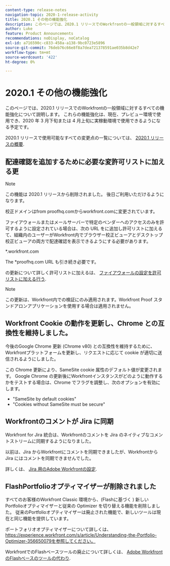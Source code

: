 ```yaml
---
content-type: release-notes
navigation-topic: 2020-1-release-activity
title: 2020.1 その他の機能強化
description: このページでは、2020.1 リリースでのWorkfrontの一般領域に対するすべての機能強化について説明します。 これらの機能強化は、現在、プレビュー環境で使用でき、2020 年 3 月下旬または 4 月上旬に実稼動環境で使用できるようになる予定です。
author: Luke
feature: Product Announcements
recommendations: noDisplay, noCatalog
exl-id: a716590c-c833-458a-a138-9bc0723e5896
source-git-commit: 76deb76c66e8f8a7dea721378591ae035b8d42e7
workflow-type: tm+mt
source-wordcount: '422'
ht-degree: 0%

---
```


# 2020.1 その他の機能強化

このページでは、2020.1 リリースでのWorkfrontの一般領域に対するすべての機能強化について説明します。 これらの機能強化は、現在、プレビュー環境で使用でき、2020 年 3 月下旬または 4 月上旬に実稼動環境で使用できるようになる予定です。

2020.1 リリースで使用可能なすべての変更点の一覧については、 [2020.1 リリースの概要](../../../product-announcements/product-releases/2020.1-release-activity/2020.1-release-overview.md).

## 配達確認を追加するために必要な変許可リストに加える更

>[!NOTE]
>
>この機能は 2020.1 リリースから削除されました。 後日ご利用いただけるようになります。

校正ドメインはfrom proofhq.comからworkfront.comに変更されています。

ファイアウォールまたはメールサーバーで特定のベンダーへのアクセスのみを許可するように設定されている場合は、次の URL をに追加し許可リストに加えるて、組織内のユーザーがWorkfront内でブラウザー校正ビューアとデスクトップ校正ビューアの両方で配達確認を表示できるようにする必要があります。

&#42;.workfront.com

The &#42;proofhq.com URL も引き続き必要です。

の更新について詳しく許可リストに加えるは、 [ファイアウォールの設定を許可リストに加える行う](../../../administration-and-setup/get-started-wf-administration/configure-your-firewall.md).

>[!NOTE]
>
>この更新は、Workfront内での検証にのみ適用されます。Workfront Proof スタンドアロンアプリケーションを使用する場合は適用されません。

## Workfront Cookie の動作を更新し、Chrome との互換性を維持しました。

今後のGoogle Chrome 更新 (Chrome v80) との互換性を維持するために、Workfrontプラットフォームを更新し、リクエストに応じて cookie が適切に送信されるようにしました。

この Chrome 更新により、SameSite cookie 属性のデフォルト値が変更されます。 Google Chrome の更新後にWorkfrontインスタンスがどのように動作するかをテストする場合は、Chrome でフラグを調整し、次のオプションを有効にします。

* &quot;SameSite by default cookies&quot;
* &quot;Cookies without SameSite must be secure&quot;

## Workfrontのコメントが Jira に同期

Workfront for Jira 統合は、Workfrontのコメントを Jira のネイティブなコメントストリームに同期するようになりました。

以前は、Jira からWorkfrontにコメントを同期できましたが、Workfrontから Jira にはコメントを同期できませんでした。

詳しくは、 [Jira 用のAdobe Workfrontの設定](../../../workfront-integrations-and-apps/use-workfront-with-jira/configure-workfront-for-jira.md).

## FlashPortfolioオプティマイザーが削除されました

すべてのお客様のWorkfront Classic 環境から、(Flashに基づく ) 新しいPortfolioオプティマイザーと従来の Optimizer を切り替える機能を削除しました。 従来のPortfolioオプティマイザーは廃止された機能で、新しいツールは現在と同じ機能を提供しています。

ポートフォリオオプティマイザーについて詳しくは、 https://experience.workfront.com/s/article/Understanding-the-Portfolio-Optimizer-356650079を参照してください。

WorkfrontでのFlashベースツールの廃止について詳しくは、 [Adobe WorkfrontのFlashベースのツールの代わり](../../../product-announcements/announcements/announcement-archive/replace-flash-tools.md).

